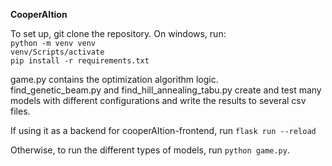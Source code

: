 **CooperAItion**

To set up, git clone the repository. On windows, run:  
`python -m venv venv`  
`venv/Scripts/activate`  
`pip install -r requirements.txt`  

game.py contains the optimization algorithm logic.  
find_genetic_beam.py and find_hill_annealing_tabu.py create and test many models with different configurations and write the results to several csv files.

If using it as a backend for cooperAItion-frontend, run `flask run --reload`

Otherwise, to run the different types of models, run `python game.py`.